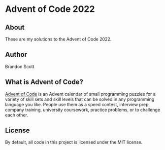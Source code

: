 # Advent of Code 2022

## About

These are my solutions to the Advent of Code 2022.

## Author

Brandon Scott

## What is Advent of Code?

[Advent of Code](https://adventofcode.com/) is an Advent calendar of small programming 
puzzles for a variety of skill sets and skill levels that can be solved in any 
programming language you like. People use them as a speed contest, interview prep, 
company training, university coursework, practice problems, or to challenge 
each other.

## License

By default, all code in this project is licensed under the MIT license.
